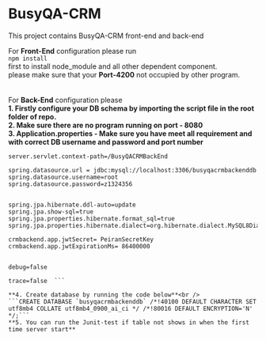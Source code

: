 # BusyQA-CRM
This project contains BusyQA-CRM front-end and back-end


For **Front-End** configuration please run <br />
```npm install``` <br />
first to install node_module and all other dependent component. <br />
please make sure that your **Port-4200** not occupied by other program.
<br /><br /><br />
For **Back-End** configuration please <br />
**1. Firstly configure your DB schema by importing the script file in the root folder of repo.**<br />
**2. Make sure there are no program running on port - 8080**<br />
**3. Application.properties - Make sure you have meet all requirement and with correct DB username and password and port number**

```server.port=8080
server.servlet.context-path=/BusyQACRMBackEnd

spring.datasource.url = jdbc:mysql://localhost:3306/busyqacrmbackenddb
spring.datasource.username=root
spring.datasource.password=z1324356


spring.jpa.hibernate.ddl-auto=update
spring.jpa.show-sql=true
spring.jpa.properties.hibernate.format_sql=true
spring.jpa.properties.hibernate.dialect=org.hibernate.dialect.MySQL8Dialect

crmbackend.app.jwtSecret= PeiranSecretKey
crmbackend.app.jwtExpirationMs= 86400000


debug=false

trace=false  ```

**4. Create database by running the code below**<br />
```CREATE DATABASE `busyqacrmbackenddb` /*!40100 DEFAULT CHARACTER SET utf8mb4 COLLATE utf8mb4_0900_ai_ci */ /*!80016 DEFAULT ENCRYPTION='N' */;```
**5. You can run the Junit-test if table not shows in when the first time server start**
